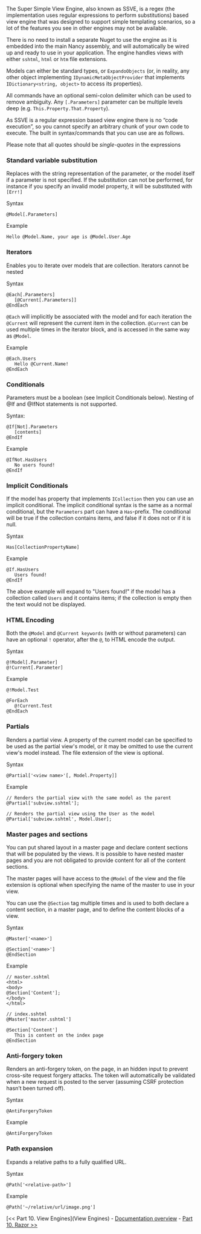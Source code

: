 The Super Simple View Engine, also known as SSVE, is a regex (the implementation uses regular expressions to perform substitutions) based view engine that was designed to support simple templating scenarios, so a lot of the features you see in other engines may not be available.

There is no need to install a separate Nuget to use the engine as it is embedded into the main Nancy assembly, and will automatically be wired up and ready to use in your application. The engine handles views with either `sshtml`, `html` or `htm` file extensions.

Models can either be standard types, or `ExpandoObjects` (or, in reality, any other object implementing `IDynamicMetaObjectProvider` that implements `IDictionary<string, object>` to access its properties).

All commands have an optional semi-colon delimiter which can be used to remove ambiguity. Any `[.Parameters]` parameter can be multiple levels deep (e.g. `This.Property.That.Property`).

As SSVE is a regular expression based view engine there is no “code execution”, so you cannot specify an arbitrary chunk of your own code to execute. The built in syntax/commands that you can use are as follows.

Please note that all quotes should be _single-quotes_ in the expressions

### Standard variable substitution
Replaces with the string representation of the parameter, or the model itself if a parameter is not specified. If the substitution can not be performed, for instance if you specify an invalid model property, it will be substituted with `[Err!]`

Syntax
```
@Model[.Parameters]
```

Example
```
Hello @Model.Name, your age is @Model.User.Age
```

### Iterators
Enables you to iterate over models that are collection. Iterators cannot be nested 

Syntax
```
@Each[.Parameters]
   [@Current[.Parameters]]
@EndEach
```

`@Each` will implicitly be associated with the model and for each iteration the `@Current` will represent the current item in the collection. `@Current` can be used multiple times in the iterator block, and is accessed in the same way as `@Model`.

Example
```
@Each.Users
   Hello @Current.Name!
@EndEach
```

### Conditionals
Parameters must be a boolean (see Implicit Conditionals below). Nesting of @If and @IfNot statements is not supported.


Syntax: 
```
@If[Not].Parameters
   [contents]
@EndIf
```

Example
```
@IfNot.HasUsers
   No users found!
@EndIf
```

### Implicit Conditionals
If the model has property that implements `ICollection` then you can use an implicit conditional. The implicit conditional syntax is the same as a normal conditional, but the `Parameters` part can have a `Has`-prefix. The conditional will be true if the collection contains items, and false if it does not or if it is null.

Syntax
```
Has[CollectionPropertyName]
```

Example
```
@If.HasUsers
   Users found!
@EndIf
```

The above example will expand to "Users found!" if the model has a collection called `Users` and it contains items; if the collection is empty then the text would not be displayed.

### HTML Encoding
Both the `@Model` and `@Current keywords` (with or without parameters) can have an optional `!` operator, after the `@`, to HTML encode the output.

Syntax
```
@!Model[.Parameter]
@!Current[.Parameter]
```

Example
```
@!Model.Test

@ForEach
   @!Current.Test
@EndEach
```

### Partials
Renders a partial view. A property of the current model can be specified to be used as the partial view's model, or it may be omitted to use the current view's model instead. The file extension of the view is optional.

Syntax
```
@Partial['<view name>'[, Model.Property]]
```

Example
```
// Renders the partial view with the same model as the parent
@Partial['subview.sshtml'];

// Renders the partial view using the User as the model
@Partial['subview.sshtml', Model.User];
```
### Master pages and sections
You can put shared layout in a master page and declare content sections that will be populated by the views. It is possible to have nested master pages and you are not obligated to provide content for all of the content sections.

The master pages will have access to the `@Model` of the view and the file extension is optional when specifying the name of the master to use in your view.

You can use the `@Section` tag multiple times and is used to both declare a content section, in a master page, and to define the content blocks of a view.

Syntax
```
@Master['<name>']

@Section['<name>']
@EndSection
```

Example
```
// master.sshtml
<html>
<body>
@Section['Content'];
</body>
</html>

// index.sshtml
@Master['master.sshtml']

@Section['Content']
   This is content on the index page
@EndSection
```

### Anti-forgery token
Renders an anti-forgery token, on the page, in an hidden input to prevent cross-site request forgery attacks. The token will automatically be validated when a new request is posted to the server (assuming CSRF protection hasn’t been turned off).

Syntax
```
@AntiForgeryToken
```

Example
```
@AntiForgeryToken
```

### Path expansion
Expands a relative paths to a fully qualified URL. 

Syntax
```
@Path['<relative-path>']
```

Example
```
@Path['~/relative/url/image.png']
```


[<< Part 10. View Engines](View Engines) - [Documentation overview](Documentation) - [Part 10. Razor >>](Razor)
